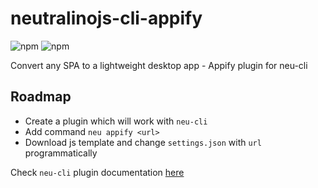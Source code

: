 # neutralinojs-cli-appify
![npm](https://img.shields.io/npm/v/@neutralinojs/appify)
![npm](https://img.shields.io/npm/dt/@neutralinojs/appify)

Convert any SPA to a lightweight desktop app - Appify plugin for neu-cli


## Roadmap

- Create a plugin which will work with `neu-cli`
- Add command `neu appify <url>`
- Download js template and change `settings.json` with `url` programmatically

Check `neu-cli` plugin documentation [here](https://github.com/neutralinojs/neutralinojs-cli#plugins)
